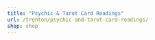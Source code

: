 ```yaml
---
title: "Psychic & Tarot Card Readings"
url: /trenton/psychic-and-tarot-card-readings/
shop: shop
---
```

